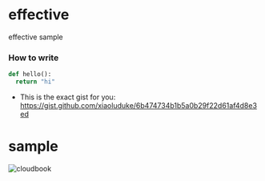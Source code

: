 # effective
effective sample

### How to write

```python
def hello():
  return "hi"
```

* This is the exact gist for you: https://gist.github.com/xiaoluduke/6b474734b1b5a0b29f22d61af4d8e3ed

# sample
![cloudbook](https://user-images.githubusercontent.com/56849170/90552842-6de4a600-e161-11ea-8403-a29ec13733bd.jpg)

